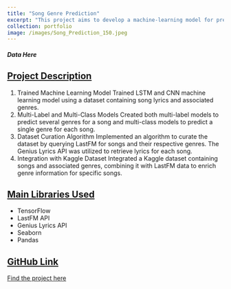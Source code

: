 ```yaml
---
title: "Song Genre Prediction"
excerpt: "This project aims to develop a machine-learning model for predicting song genres based on lyrics. By leveraging natural language processing and various types of Neural networks (LSTM, CNN, etc.), the system seeks to enhance genre classification accuracy, and provide valuable insights into patterns of particular genres." 
collection: portfolio
image: /images/Song_Prediction_150.jpeg
---
```

##### Data Here

##  <ins> Project Description </ins>

1. Trained Machine Learning Model
Trained LSTM and CNN machine learning model using a dataset containing song lyrics and associated genres. 
2. Multi-Label and Multi-Class Models
Created both multi-label models to predict several genres for a song and multi-class models to predict a single genre for each song.
3. Dataset Curation Algorithm
Implemented an algorithm to curate the dataset by querying LastFM for songs and their respective genres. The Genius Lyrics API was utilized to retrieve lyrics for each song.
4. Integration with Kaggle Dataset
Integrated a Kaggle dataset containing songs and associated genres, combining it with LastFM data to enrich genre information for specific songs.

## <ins> Main Libraries Used </ins>
- TensorFlow
- LastFM API
- Genius Lyrics API
- Seaborn
- Pandas

## <ins> GitHub Link </ins>
[Find the project here](https://github.com/Manoruo/Music_Genre_Prediction)
